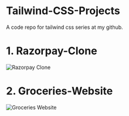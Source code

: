 # Tailwind-CSS-Projects 
A code repo for tailwind css series at my github.

# 1. Razorpay-Clone
![Razorpay Clone](https://github.com/user-attachments/assets/c0d44817-96a0-49dd-9632-e20084c28e1d)

# 2. Groceries-Website
![Groceries Website](https://github.com/user-attachments/assets/7db86ec5-811d-4b63-aa46-d230b9235366)
